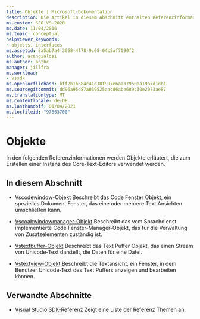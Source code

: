 ```yaml
---
title: Objekte | Microsoft-Dokumentation
description: Die Artikel in diesem Abschnitt enthalten Referenzinformationen zu Objekten, die zum Erstellen einer Instanz des Core-Text-Editors im Visual Studio SDK verwendet werden.
ms.custom: SEO-VS-2020
ms.date: 11/04/2016
ms.topic: conceptual
helpviewer_keywords:
- objects, interfaces
ms.assetid: 8a5ab7a4-3668-4f78-9c08-04c5af7090f2
author: acangialosi
ms.author: anthc
manager: jillfra
ms.workload:
- vssdk
ms.openlocfilehash: bff2b16684c41d18f997e6aab7950aa19a7d1db1
ms.sourcegitcommit: dd96a95d87a039525aac86abe689c30e2073ae87
ms.translationtype: MT
ms.contentlocale: de-DE
ms.lasthandoff: 01/04/2021
ms.locfileid: "97863700"
---
```

# <a name="objects"></a>Objekte
In den folgenden Referenzinformationen werden Objekte erläutert, die zum Erstellen einer Instanz des Core-Text-Editors verwendet werden.

## <a name="in-this-section"></a>In diesem Abschnitt
- [Vscodewindow-Objekt](../extensibility/vscodewindow-object.md) Beschreibt das Code Fenster Objekt, ein spezielles Dokument Fenster, das eine oder mehrere Text Ansichten umschließen kann.

- [Vscoabwindowmanager-Objekt](../extensibility/vscodewindowmanager-object.md) Beschreibt das vom Sprachdienst implementierte Code Fenster-Manager-Objekt, das für die Verwaltung von Zusatzelementen zuständig ist.

- [Vstextbuffer-Objekt](../extensibility/vstextbuffer-object.md) Beschreibt das Text Puffer Objekt, das einen Stream von Unicode-Text darstellt, die Daten für eine Datei.

- [Vstextview-Objekt](../extensibility/vstextview-object.md) Beschreibt die Textansicht, ein Fenster, in dem Benutzer Unicode-Text des Text Puffers anzeigen und bearbeiten können.

## <a name="related-sections"></a>Verwandte Abschnitte
- [Visual Studio SDK-Referenz](../extensibility/visual-studio-sdk-reference.md) Zeigt eine Liste der Referenz Themen an.
